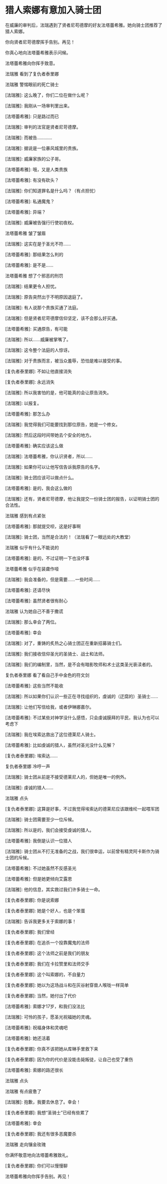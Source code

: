 # 猎人索娜有意加入骑士团

在威廉的审判后，法瑞遇到了贤者尼苟德摩的好友法塔蕾希雅。她向骑士团推荐了猎人索娜。

你向贤者尼苛德摩挥手告别。再见！

你真心地向法塔蕾希雅表示问候。

法塔蕾希雅向你挥手致意。

法瑞雅 看到了复仇者泰里娜

法瑞雅 警惕眼前的死亡骑士

\[法瑞雅\]: 这么晚了，你们二位在做什么呢？

\[法瑞雅\]: 我刚从一场审判里出来。

\[法塔蕾希雅\]: 只是路过而已

\[法瑞雅\]: 审判的法官是贤者尼苛德摩。

\[法瑞雅\]: 而被告…………

\[法瑞雅\]: 据说是一位暴风城里的贵族。

\[法瑞雅\]: 威廉家族的公子哥。

\[法塔蕾希雅\]: 哦，又是人类贵族

\[法塔蕾希雅\]: 有没有砍头？

\[法瑞雅\]: 你们知道罪名是什么吗？（有点担忧）

\[法塔蕾希雅\]: 私通魔鬼？

\[法塔蕾希雅\]: 异端？

\[法瑞雅\]: 威廉被告强行行使初夜权。

法塔蕾希雅 皱了皱眉

\[法瑞雅\]: 这实在是于圣光不符……

\[法塔蕾希雅\]: 那结果怎么判的

\[法塔蕾希雅\]: 是不是……

法塔蕾希雅 想了个邪恶的刑罚

\[法瑞雅\]: 结果更令人担忧。

\[法瑞雅\]: 原告突然出于不明原因退庭了。

\[法瑞雅\]: 有人说那个贵族买通了法庭。

\[法瑞雅\]: 但是贤者尼苛德摩信仰坚定，该不会那么好买通。

\[法塔蕾希雅\]: 买通原告，有可能

\[法瑞雅\]: 所以……威廉被掌嘴了。

\[法瑞雅\]: 这令整个法庭的人惊讶。

\[法瑞雅\]: 对于贵族而言，被当众羞辱，恐怕是难以接受的事。

\[复仇者泰里娜\]: 不如让他直接消失

\[复仇者泰里娜\]: 永远消失

\[法瑞雅\]: 所以我害怕的是，他可能真的会让原告消失。

\[法瑞雅\]: 以报复。

\[法塔蕾希雅\]: 那怎么办

\[法瑞雅\]: 我觉得我们可能要找到那位原告，她是一个修女。

\[法瑞雅\]: 然后这段时间带她去个安全的地方。

\[法塔蕾希雅\]: 确实应该这么做

\[法瑞雅\]: 法塔蕾希雅，你认识贤者，所以……

\[法瑞雅\]: 如果你可以让他写信告诉我原告的名字。

\[法瑞雅\]: 骑士团应该可以做点什么。

\[法塔蕾希雅\]: 是的，我会这么做的

\[法瑞雅\]: 还有，贤者尼苛德摩，他让我提交一份骑士团的报告，以证明骑士团的合法性。

法瑞雅 感到有点紧张

\[法塔蕾希雅\]: 那就提交呗，这是好事啊

\[法瑞雅\]: 骑士团，当然是合法的！（法瑞看了一眼远处的大教堂）

法瑞雅 似乎有什么不能说的

\[法塔蕾希雅\]: 是的，不过证明一下也没坏事

法塔蕾希雅 似乎在装聋作哑

\[法瑞雅\]: 我会准备的，但是需要……一些时间……

\[法塔蕾希雅\]: 还请尽快

\[法塔蕾希雅\]: 虽然贤者很有耐心

法瑞雅 认为她自己不善于撒谎

\[法瑞雅\]: 那么幸会了两位。

\[法塔蕾希雅\]: 幸会

\[法瑞雅\]: 对了，重铸的炙热之心骑士团正在重新招募骑士们。

\[法瑞雅\]: 我们接收信仰圣光的圣骑士、战士和法师。

\[法瑞雅\]: 我们的编制里，当然，是不会有暗影牧师和术士这类圣光亵渎者的。

复仇者泰里娜 看了看自己手中金色的符文剑

\[法塔蕾希雅\]: 这些当然不能收

\[法瑞雅\]: 所以如果你们认识一些正在寻找组织的，虔诚的（迂腐的）圣骑士……

\[法瑞雅\]: 让他们写信给我，或者伊琳娜嘉尔。

\[法塔蕾希雅\]: 不过某些对神学没什么感悟，只会虔诚膜拜的平民，我认为也可以考虑下

\[法瑞雅\]: 我在埃索达救出了这位德莱尼人骑士。

\[法塔蕾希雅\]: 比如虔诚的猎人，虽然对圣光没什么见解？

\[复仇者泰里娜\]: 埃索达……

复仇者泰里娜 冷哼一声

\[法瑞雅\]: 骑士团从前是不接受德莱尼人的，但她是唯一的例外。

\[法瑞雅\]: 虔诚的猎人……

法瑞雅 点头

\[复仇者泰里娜\]: 这算是好事，不过我觉得埃索达的德莱尼应该跟维纶一起喂军团

\[法瑞雅\]: 骑士团需要至少一位斥候。

\[法瑞雅\]: 所以是的，我们会接受虔诚的猎人。

\[法塔蕾希雅\]: 我倒是认识一位猎人

\[法瑞雅\]: 骑士团从不打无准备的之战，我们很幸运，以前曾有精灵阿卡斯作为骑士团的斥候。

\[法塔蕾希雅\]: 不过她虽然不反感圣光

\[法塔蕾希雅\]: 但是她更倾向艾露恩

\[法瑞雅\]: 他的信息，其实救过我们许多骑士一命。

\[复仇者泰里娜\]: 你是说索娜

\[复仇者泰里娜\]: 她是个好人，也是个笨蛋

\[法瑞雅\]: 告诉我更多关于索娜的事！

\[复仇者泰里娜\]: 我们曾经

\[复仇者泰里娜\]: 在追杀一个投靠魔鬼的法师

\[复仇者泰里娜\]: 这个法师之前是我们的朋友

\[复仇者泰里娜\]: 我们在卡拉赞里和法师交手

\[复仇者泰里娜\]: 这个叫索娜的，不自量力

\[复仇者泰里娜\]: 她以为这场战斗和在灰谷射穿兽人喉咙一样简单

\[复仇者泰里娜\]: 当然，她付出了代价

\[法塔蕾希雅\]: 索娜才17岁，和我们没法比

\[法瑞雅\]: 可怜的孩子，愿圣光祝福她的灵魂。

\[法塔蕾希雅\]: 祝福身体和灵魂吧

\[法塔蕾希雅\]: 她还活着

\[复仇者泰里娜\]: 你真不该把她从库琳手里救下来

\[复仇者泰里娜\]: 因为你的代价是没能击毙叛徒，让自己也受了重伤

\[法塔蕾希雅\]: 索娜的路还很长

法瑞雅 点头

法瑞雅 有点疲惫了

\[法瑞雅\]: 抱歉，我要去休息了。幸会！

\[复仇者泰里娜\]: 我想“圣骑士”已经有些累了

\[法塔蕾希雅\]: 幸会

\[复仇者泰里娜\]: 我还有很多恶魔要杀

法瑞雅 走向镶金玫瑰

你满怀敬意地向法塔蕾希雅致礼。

\[复仇者泰里娜\]: 你们可以慢慢聊

法塔蕾希雅向你挥手告别。再见！

